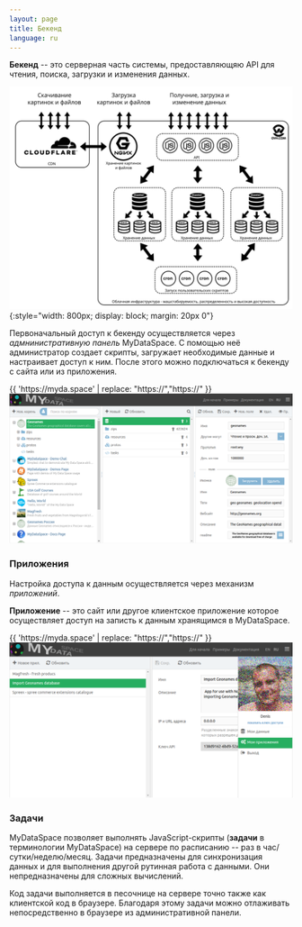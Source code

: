 ```yaml
---
layout: page
title: Бекенд
language: ru
---
```

**Бекенд** -- это серверная часть системы, предоставляющяю API для чтения, поиска, загрузки и изменения данных.

![Backend schema](/images/docs/backend/backend-schema-ru.svg){:style="width: 800px; display: block; margin: 20px 0"}

Первоначальный доступ к бекенду осуществляется через *адмнинистративную панель* MyDataSpace.
С помощью неё администратор создает скрипты, загружает необходимые данные и настраивает доступ к ним.
После этого можно подключаться к бекенду с сайта или из приложения.

<div class="safari" style="width: 900px; max-width: 100%">
  <div class="safari__header">
      <div class="safari__buttons">
        <div class="safari__button safari__button--red"></div>
        <div class="safari__button safari__button--orange"></div>
        <div class="safari__button safari__button--green"></div>
      </div>
    <div class="safari__address_bar">
      <div class="safari__url">{{ 'https://myda.space' | replace: "https://","<span class='safari__url__https'>https://</span>" }}</div>
    </div>
  </div>
  <img class="safari__img" src="/images/docs/backend/admin-panel-ru.png" />
</div>

### Приложения

Настройка доступа к данным осуществляется через механизм *приложений*.

**Приложение** -- это сайт или другое клиентское приложение которое осуществляет доступ на записть к данным
хранящимся в MyDataSpace.

<div class="safari" style="width: 900px; max-width: 100%">
  <div class="safari__header">
      <div class="safari__buttons">
        <div class="safari__button safari__button--red"></div>
        <div class="safari__button safari__button--orange"></div>
        <div class="safari__button safari__button--green"></div>
      </div>
    <div class="safari__address_bar">
      <div class="safari__url">{{ 'https://myda.space' | replace: "https://","<span class='safari__url__https'>https://</span>" }}</div>
    </div>
  </div>
  <img class="safari__img" src="/images/docs/backend/admin-panel-apps-ru.png" />
</div>

### Задачи

MyDataSpace позволяет выполнять JavaScript-скрипты (**задачи** в терминологии MyDataSpace) на сервере по
расписанию -- раз в час/сутки/неделю/месяц.
Задачи предназначены для синхронизация данных и для выполнения другой рутинная работа с данными. Они
непредназначены для сложных вычислений.

Код задачи выполняется в песочнице на сервере точно также как клиентской код в браузере. Благодаря этому
задачи можно отлаживать непосредственно в браузере из административной панели.